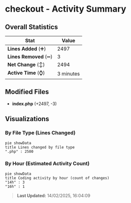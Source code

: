 # checkout - Activity Summary 

## Overall Statistics

| Stat                   | Value                                                             |
| ---------------------- | ----------------------------------------------------------------- |
| **Lines Added** (➕)   | 2497                                          |
| **Lines Removed** (➖) | 3                                        |
| **Net Change** (↕)    | 2494                |
| **Active Time** (⌚)   | 3 minutes |


## Modified Files
- **index.php** (+2497, -3)

## Visualizations

### By File Type (Lines Changed)

```mermaid
pie showData
title Lines changed by file type
".php" : 2500
```

### By Hour (Estimated Activity Count)

```mermaid
pie showData
title Coding activity by hour (count of changes)
"14h" : 3
"16h" : 1
```


> **Last Updated:** 14/02/2025, 16:04:09